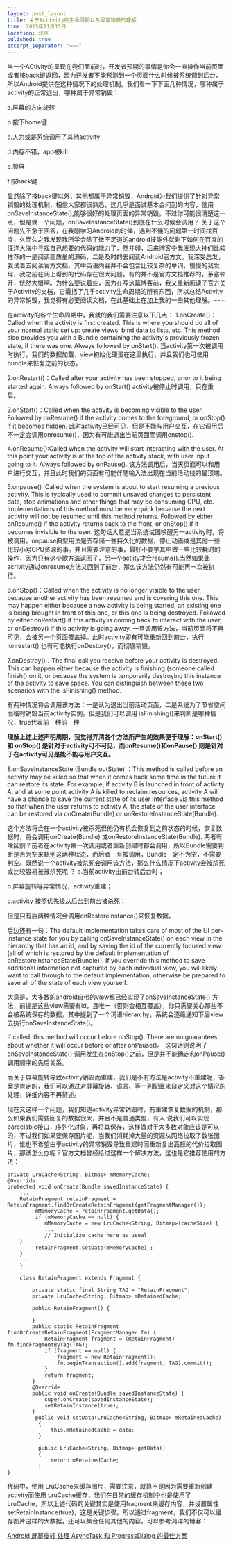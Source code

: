 ```yaml
---
layout: post_layout
title: 关于Activity的生命周期以及异常销毁的理解
time: 2015年11月15日
location: 北京
pulished: true
excerpt_separator: "~~~"
---
```


当一个ACtivity的呈现在我们面前时，开发者预期的事情是你会一直操作当前页面或者按back键返回，因为开发者不能预测到一个页面什么时候被系统调到后台，所以Android提供在这种情况下的处理机制。我们看一下下面几种情况，哪种属于activity的正常退出，哪种属于异常销毁：

a.屏幕的方向旋转

b.按下home键

c.人为或是系统调用了其他activity

d.内存不错，app被kill

e.锁屏

f.按back键

显然除了按back键以外，其他都属于异常销毁，Android为我们提供了针对异常销毁的处理机制，相信大家都很熟悉，这几乎是面试基本会问到的内容，使用onSaveInstanceState(),能够很好的处理页面的异常销毁。不过你可能很清楚这一点，但是偶一个问题，onSaveInstanceState()到底在什么时候会调用？
关于这个问题先不急于回答，在我刚学习Android的时候，遇到不懂的问题第一时间找百度，久而久之我发现我所学会除了微不足道的android技能外就剩下如何在百度的汪洋大海中寻找自己想要的代码的能力了，然并卵，后来博客中我发现大神们比较推荐的一是阅读高质量的源码，二是及时的去阅读Android官方文。我深受启发，我试着去阅读官方文档，其中英语内容并不会包含比较复杂的单词，慢慢的我发现，我之前在网上看到的代码存在很大问题，有的并不是官方文档推荐的，茅塞顿开，恍然大悟啊。为什么要说着些，因为在写这篇博客前，我又重新阅读了官方关于Activity的文档，它囊括了几乎activity生命周期的所有东西，所以总结Activity的异常销毁，我觉得有必要阅读文档，在此基础上在加上我的一些其他理解。~~~


在activity的各个生命周期中，我就的我们需要注意以下几点：
1.onCreate()：Called when the activity is first created. This is where you should do all of your normal static set up: create views, bind data to lists, etc. This method also provides you with a Bundle containing the activity's previously frozen state, if there was one. 
Always followed by onStart().
当activity第一次被调用时执行，我们的数据加载、view初始化硬蛋在这里执行，并且我们也可使用bundle来恢复之前的状态。

2.onRestart()：Called after your activity has been stopped, prior to it being started again. 
Always followed by onStart()
activity被停止时调用，只在重启。

3.onStart()：Called when the activity is becoming visible to the user. 
Followed by onResume() if the activity comes to the foreground, or onStop() if it becomes hidden.
此时activity已经可见，但是不能与用户交互，在它调用后不一定会调用onresume()，因为有可能退出当前页面而调用onstop().

4.onResume():Called when the activity will start interacting with the user. At this point your activity is at the top of the activity stack, with user input going to it. 
Always followed by onPause().
该方法调用后，当天页面可以和用户进行交互，并且此时我们的页面有可能伴随输入法出现在当前活动栈的最顶端。

5.onpause() :Called when the system is about to start resuming a previous activity. This is typically used to commit unsaved changes to persistent data, stop animations and other things that may be consuming CPU, etc. Implementations of this method must be very quick because the next activity will not be resumed until this method returns. 
Followed by either onResume() if the activity returns back to the front, or onStop() if it becomes invisible to the user.
这句话大意是当系统试图唤醒另一activity时，将被调用。onpause典型用法是去存储一些持久化的数据，停止动画或是其他一些比较小号CPU资源的事。并且需要注意的事，最好不要字其中做一些比较耗时的操作，因为只有这个歌方法返回了，另一个actiity才会resume().当然如果此acrivity通过onresume方法又回到了前台，那么该方法仍然有可能再一次被执行。

6.onStop()：Called when the activity is no longer visible to the user, because another activity has been resumed and is covering this one. This may happen either because a new activity is being started, an existing one is being brought in front of this one, or this one is being destroyed. 
Followed by either onRestart() if this activity is coming back to interact with the user, or onDestroy() if this activity is going away.
一旦调用该方法，当前页面将不再可见，会被另一个页面覆盖掉。此时activity即有可能重新回到前台，执行ionrestart(),也有可能执行onDestory()，而彻底销毁。

7.onDestroy()：The final call you receive before your activity is destroyed. This can happen either because the activity is finishing (someone called finish() on it, or because the system is temporarily destroying this instance of the activity to save space. You can distinguish between these two scenarios with the isFinishing() method.

有两种情况将会调用该方法：一是认为退出当前活动页面，二是系统为了节省空间而临时销毁当前activity实例。但是我们可以调用 isFinishing()来判断是哪种情况，true代表前一种前一种	

**理解上述上述声明周期，我觉得弄清各个方法所产生的效果便于理解：onStart() 和 onStop() 是针对于activity可不可见，而onResume()和onPause() 则是针对于在activity可见是能不能与用户交互。**

8.onSaveInstanceState (Bundle outState) ：This method is called before an activity may be killed so that when it comes back some time in the future it can restore its state. For example, if activity B is launched in front of activity A, and at some point activity A is killed to reclaim resources, activity A will have a chance to save the current state of its user interface via this method so that when the user returns to activity A, the state of the user interface can be restored via onCreate(Bundle) or onRestoreInstanceState(Bundle). 

这个方法将会在一个activity被杀死但他仍有机会恢复到之前状态的时候，恢复数据时，将会调用onCreate(Bundle) 或onRestoreInstanceState(Bundle). 两者有啥区别？前者在activity第一次调用或者重新创建时都会调用，所以Bundle需要判断是否为空来甄别这两种状态，而后者一旦被调用，Bundle一定不为空，不需要判空。既然说一个activity被杀死会调用该方法，那么什么情况下activity会被杀死或比较容易被被杀死呢 ？
a.当前activity由前台转后台时；

b.屏幕旋转等异常情况，activity重建；

c.activity 按照优先级从后台到前台被杀死；

但是只有后两种情况会调用onRestoreInstance()来恢复数据。

后边还有一句：The default implementation takes care of most of the UI per-instance state for you by calling onSaveInstanceState() on each view in the hierarchy that has an id, and by saving the id of the currently focused view (all of which is restored by the default implementation of onRestoreInstanceState(Bundle)). If you override this method to save additional information not captured by each individual view, you will likely want to call through to the default implementation, otherwise be prepared to save all of the state of each view yourself.

大意是，大多数的android自带的view都已经实现了onSaveInstanceState() 方法，前提是这些view需要有id，且唯一（否则会相互覆盖），你只需要关心那些不会被系统保存的数据。其中提到了一个词语hierarchy，系统会逐级通知下层view去执行onSaveInstanceState()。

If called, this method will occur before onStop(). There are no guarantees about whether it will occur before or after onPause()。
这句话则说明了onSaveInstanceState() 调用发生在onStop()之前，但是并不能确定和onPause()调用顺序的先后关系。

而关于屏幕旋转导致activity销毁而重建，我们是不有方法是activity不重建呢，答案是肯定的，我们可以通过对屏幕旋转、语言、等一列配置来自定义对这个情况的处理，详细内容不再赘述。

现在又这样一个问题，我们知道activity异常销毁时，有重建恢复数据的机制，那么如果我们需要回复的数据很大，并且不是普通类型，有人 说我们可以实现parcelable接口，序列化对象，再将其保存，这样做对于大多数对象应该是可以的，不过我们如果要保存图片呢，当我们消耗掉大量的资源从网络拉取了数张图片，谁也不希望由于activity的异常销毁导致重建时而重新复出高额的代价拉取图片，那该怎么办呢？官方文档曾经给过这样一个解决方法，这也是它推荐使用的方法：

    private LruCache<String, Bitmap> mMemoryCache;  
    @Override 
    protected void onCreate(Bundle savedInstanceState) {  
        ...    
        RetainFragment retainFragment =             							RetainFragment.findOrCreateRetainFragment(getFragmentManager());
       		 mMemoryCache = retainFragment.getData(); 
       		 if (mMemoryCache == null) {  
        		mMemoryCache = new LruCache<String, Bitmap>(cacheSize) {  
        		... 
                // Initialize cache here as usual      
        }       
       		 retainFragment.setData(mMemoryCache) ;    
        }     
        ...
        } 
        
        class RetainFragment extends Fragment {  
        
            private static final String TAG = "RetainFragment";  
            private LruCache<String, Bitmap> mRetainedCache;  
            
            public RetainFragment() {
            
            }      
            public static RetainFragment findOrCreateRetainFragment(FragmentManager fm) {  
            	RetainFragment fragment = (RetainFragment) fm.findFragmentByTag(TAG); 
                if (fragment == null) { 
                    fragment = new RetainFragment();  
                    fm.beginTransaction().add(fragment, TAG).commit();   
                }        
                return fragment;    
            }     
            @Override    
            public void onCreate(Bundle savedInstanceState) {   
                super.onCreate(savedInstanceState); 
                setRetainInstance(true);  
            }		
             public void setData(LruCache<String, Bitmap> mRetainedCache)  
              {  
                  this.mRetainedCache = data;  
              }  

              public LruCache<String, Bitmap> getData()  
              {  
                  return mRetainedCache;  
              }  
    }

代码中，使用 LruCache来缓存图片，需要注意，就算不是因为需要重新创建activity而使用 LruCache缓存，我们在日常的缓存机制中也是使用了 LruCache，所以上述代码的关键其实是使用fragment来缓存内容，并设置属性setRetainInstance(true)，这是关键步骤。所以通过fragment，我们不仅可以缓存图片这样的大数据，还可以集合任何其他的内容，可以参考鸿洋的博客：

[Android 屏幕旋转 处理 AsyncTask 和 ProgressDialog 的最佳方案][1]


  [1]: http://blog.csdn.net/lmj623565791/article/details/37936275
